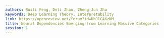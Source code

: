 ```yaml
---
authors: Ruili Feng, Deli Zhao, Zheng-Jun Zha
keywords: Deep Learning Theory, Interpretability
link: https://openreview.net/forum?id=UhJlC4XzNM
title: Neural Dependencies Emerging from Learning Massive Categories
session: 1
---
```


